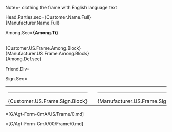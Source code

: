 Note=- clothing the frame with English language text

Head.Parties.sec={Customer.Name.Full}<br>{Manufacturer.Name.Full}

Among.Sec=<b>{Among.Ti}</b><br><br><ul type="none" style="padding-left: 0"><li>{Customer.US.Frame.Among.Block}<br></li><li>{Manufacturer.US.Frame.Among.Block}<br></li><li>{Among.Def.sec}</li></ul>

Friend.Div=</i>

Sign.Sec=<table><tr><td valign="top" width="300px"><hr>{Customer.US.Frame.Sign.Block}</td><td width="100px"></td><td valign="top" width="300px"><hr>{Manufacturer.US.Frame.Sign.Block}</td></tr></table>

=[G/Agt-Form-CmA/US/Frame/0.md] 

=[G/Agt-Form-CmA/00/Frame/0.md]
